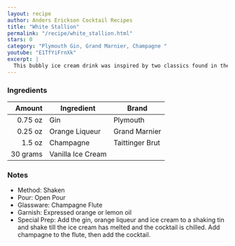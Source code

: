 ```yaml
---
layout: recipe
author: Anders Erickson Cocktail Recipes
title: "White Stallion"
permalink: "/recipe/white_stallion.html"
stars: 0
category: "Plymouth Gin, Grand Marnier, Champagne "
youtube: "E1TfYiFrnXk"
excerpt: |
  This bubbly ice cream drink was inspired by two classics found in the Savoy Cocktail Book - the White Cargo and the Silver Stallion.
---
```


### Ingredients

|   Amount | Ingredient        | Brand           |
| -------: | ----------------- | --------------- |
|  0.75 oz | Gin               | Plymouth        |
|  0.25 oz | Orange Liqueur    | Grand Marnier   |
|   1.5 oz | Champagne         | Taittinger Brut |
| 30 grams | Vanilla Ice Cream |

### Notes

- Method: Shaken
- Pour: Open Pour
- Glassware: Champagne Flute
- Garnish: Expressed orange or lemon oil
- Special Prep: Add the gin, orange liqueur and ice cream to a shaking tin and shake till the ice cream has melted and the cocktail is chilled. Add champagne to the flute, then add the cocktail.
